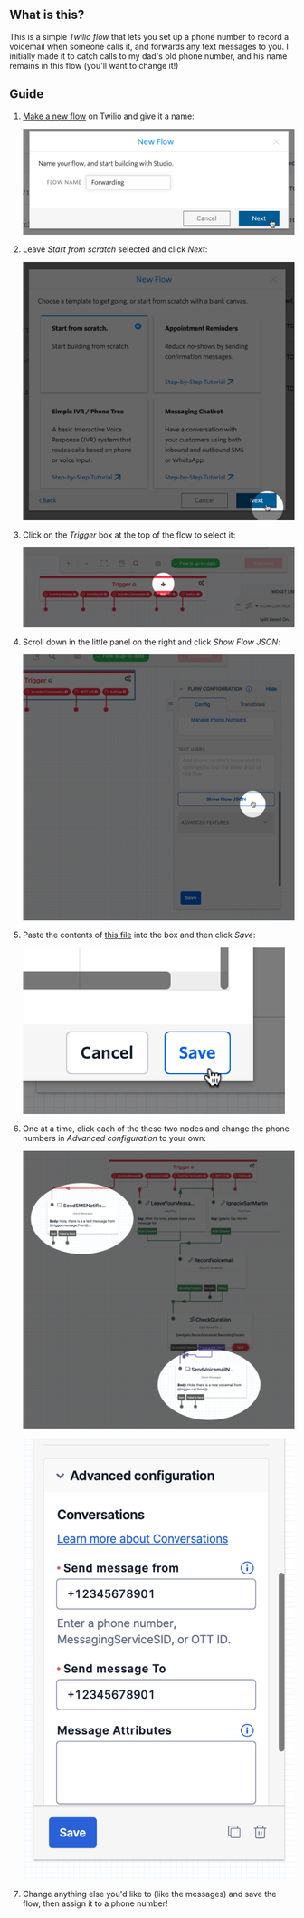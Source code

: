 ## What is this?

This is a simple _Twilio flow_ that lets you set up a phone number to record a voicemail when someone calls it, and forwards any text messages to you. I initially made it to catch calls to my dad's old phone number, and his name remains in this flow (you'll want to change it!)

## Guide

1. [Make a new flow](https://console.twilio.com/us1/develop/studio/flows?frameUrl=/console/studio/flows) on Twilio and give it a name:

    ![](https://github.com/s4y/twilio_forwarding_flow/blob/docs/images/1_new_flow.png)

2. Leave _Start from scratch_ selected and click _Next_:

    ![](https://github.com/s4y/twilio_forwarding_flow/blob/docs/images/2_new_flow.png)

3. Click on the _Trigger_ box at the top of the flow to select it:

    ![](https://github.com/s4y/twilio_forwarding_flow/blob/docs/images/3_click_trigger.png)

4. Scroll down in the little panel on the right and click _Show Flow JSON_:

    ![](https://github.com/s4y/twilio_forwarding_flow/blob/docs/images/4_show_json.png)

5. Paste the contents of [this file](https://raw.githubusercontent.com/s4y/twilio_forwarding_flow/refs/heads/main/twilio_forwarding_flow.json) into the box and then click _Save_:

    ![](https://github.com/s4y/twilio_forwarding_flow/blob/docs/images/5_save_json.png)

6. One at a time, click each of the these two nodes and change the phone numbers in _Advanced configuration_ to your own:

    ![](https://github.com/s4y/twilio_forwarding_flow/blob/docs/images/6_nodes_to_change.png)

    ![](https://github.com/s4y/twilio_forwarding_flow/blob/docs/images/7_configuration_to_change.png)

7. Change anything else you'd like to (like the messages) and save the flow, then assign it to a phone number!

